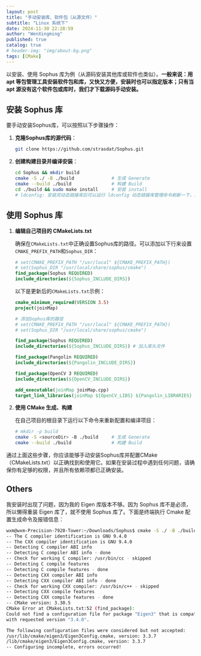 ```yaml
---
layout: post
title: "手动安装库、软件包（从源文件）"
subtitle: "Linux 系统下"
date: 2024-11-30 22:28:59
author: "WenXingming"
published: true
catalog: true
# header-img: "img/about-bg.png"
tags: [CMake]
---
```


以安装、使用 Sophus 库为例（从源码安装其他库或软件也类似）。**一般来说：用 apt 等包管理工具安装软件包和库，又快又方便，安装时也可以指定版本；只有当 apt 源没有这个软件包或库时，我们才下载源码手动安装。**

## 安装 Sophus 库

要手动安装Sophus库，可以按照以下步骤操作：

1. **克隆Sophus库的源代码**：

    ```sh
    git clone https://github.com/strasdat/Sophus.git
    ```

2. **创建构建目录并编译安装**：

    ```sh
    cd Sophus && mkdir build
    cmake -S ./ -B ./build              # 生成 Generate
    cmake --build ./build               # 构建 Build
    cd ./build && sudo make install     # 安装 install
    # ldconfig: 安装完动态链接库后可以运行 ldconfig 动态链接库管理命令刷新一下，防止后续运行时动态链接不上
    ```

## 使用 Sophus 库

1. **编辑自己项目的 CMakeLists.txt**

    确保在`CMakeLists.txt`中正确设置Sophus库的路径。可以添加以下行来设置`CMAKE_PREFIX_PATH`和`Sophus_DIR`：

    ```cmake
    # set(CMAKE_PREFIX_PATH "/usr/local" ${CMAKE_PREFIX_PATH})
    # set(Sophus_DIR "/usr/local/share/sophus/cmake")
    find_package(Sophus REQUIRED)
    include_directories(${Sophus_INCLUDE_DIRS})
    ```

    以下是更新后的`CMakeLists.txt`示例：

    ```cmake
    cmake_minimum_required(VERSION 3.5)
    project(joinMap)

    # 添加Sophus库的路径
    # set(CMAKE_PREFIX_PATH "/usr/local" ${CMAKE_PREFIX_PATH})
    # set(Sophus_DIR "/usr/local/share/sophus/cmake")

    find_package(Sophus REQUIRED)
    include_directories(${Sophus_INCLUDE_DIRS}) # 加入库头文件

    find_package(Pangolin REQUIRED)
    include_directories(${Pangolin_INCLUDE_DIRS})

    find_package(OpenCV 3 REQUIRED)
    include_directories(${OpenCV_INCLUDE_DIRS})

    add_executable(joinMap joinMap.cpp)
    target_link_libraries(joinMap ${OpenCV_LIBS} ${Pangolin_LIBRARIES} ${Sophus_LIBRARIES})
    ```

2. **使用 CMake 生成、构建**

    在自己项目的根目录下运行以下命令来重新配置和编译项目：

    ```sh
    # mkdir -p build
    cmake -S <sourceDir> -B ./build     # 生成 Generate
    cmake --build ./build               # 构建 Build
    ```
    
通过上面这些步骤，你应该能够手动安装Sophus库并配置CMake（CMakeLists.txt）以正确找到和使用它。如果在安装过程中遇到任何问题，请确保你有足够的权限，并且所有依赖项都已正确安装。

## Others

我安装时出现了问题，因为我的 Eigen 库版本不够。因为 Sophus 库不是必须，所以懒得重装 Eigen 库了，就不使用 Sophus 库了。下面是终端执行 Cmake 配置生成命令及报错信息：

```bash
wxm@wxm-Precision-7920-Tower:~/Downloads/Sophus$ cmake -S ./ -B ./build
-- The C compiler identification is GNU 9.4.0
-- The CXX compiler identification is GNU 9.4.0
-- Detecting C compiler ABI info
-- Detecting C compiler ABI info - done
-- Check for working C compiler: /usr/bin/cc - skipped
-- Detecting C compile features
-- Detecting C compile features - done
-- Detecting CXX compiler ABI info
-- Detecting CXX compiler ABI info - done
-- Check for working CXX compiler: /usr/bin/c++ - skipped
-- Detecting CXX compile features
-- Detecting CXX compile features - done
-- CMake version: 3.30.5
CMake Error at CMakeLists.txt:52 (find_package):
Could not find a configuration file for package "Eigen3" that is compatible
with requested version "3.4.0".

The following configuration files were considered but not accepted:
/usr/lib/cmake/eigen3/Eigen3Config.cmake, version: 3.3.7
/lib/cmake/eigen3/Eigen3Config.cmake, version: 3.3.7
-- Configuring incomplete, errors occurred!
```
